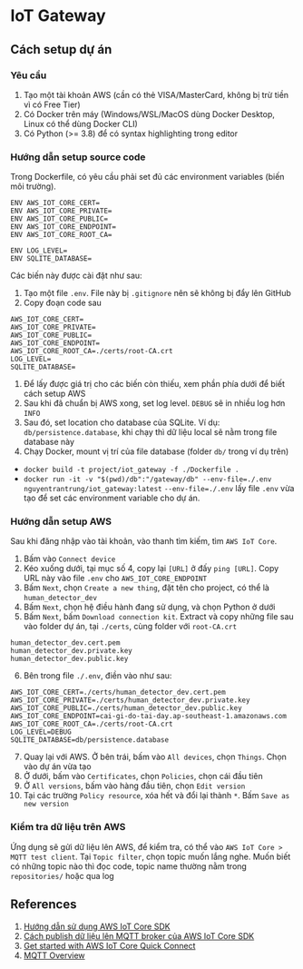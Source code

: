 # IoT Gateway
## Cách setup dự án
### Yêu cầu
1. Tạo một tài khoản AWS (cần có thẻ VISA/MasterCard, không bị trừ tiền vì có Free Tier)
2. Có Docker trên máy (Windows/WSL/MacOS dùng Docker Desktop, Linux có thể dùng Docker CLI)
3. Có Python (>= 3.8) để có syntax highlighting trong editor
### Hướng dẫn setup source code
Trong Dockerfile, có yêu cầu phải set đủ các environment variables (biến môi trường).
```
ENV AWS_IOT_CORE_CERT=
ENV AWS_IOT_CORE_PRIVATE=
ENV AWS_IOT_CORE_PUBLIC=
ENV AWS_IOT_CORE_ENDPOINT=
ENV AWS_IOT_CORE_ROOT_CA=

ENV LOG_LEVEL=
ENV SQLITE_DATABASE=
```
Các biến này được cài đặt như sau:
1. Tạo một file `.env`. File này bị `.gitignore` nên sẽ không bị đẩy lên GitHub
2. Copy đoạn code sau
```
AWS_IOT_CORE_CERT=
AWS_IOT_CORE_PRIVATE=
AWS_IOT_CORE_PUBLIC=
AWS_IOT_CORE_ENDPOINT=
AWS_IOT_CORE_ROOT_CA=./certs/root-CA.crt
LOG_LEVEL=
SQLITE_DATABASE=
```
1. Để lấy được giá trị cho các biến còn thiếu, xem phần phía dưới để biết cách setup AWS
2. Sau khi đã chuẩn bị AWS xong, set log level. `DEBUG` sẽ in nhiều log hơn `INFO`
3. Sau đó, set location cho database của SQLite. Ví dụ: `db/persistence.database`, khi chạy thì dữ liệu local sẽ nằm trong file database này
4. Chạy Docker, mount vị trí của file database (folder `db/` trong ví dụ trên)
- `docker build -t project/iot_gateway -f ./Dockerfile .`
- `docker run -it -v "$(pwd)/db":"/gateway/db" --env-file=./.env nguyentrantrung/iot_gateway:latest`
`--env-file=./.env` lấy file `.env` vừa tạo để set các environment variable cho dự án.

### Hướng dẫn setup AWS
Sau khi đăng nhập vào tài khoản, vào thanh tìm kiếm, tìm `AWS IoT Core`.
1. Bấm vào `Connect device`
2. Kéo xuống dưới, tại mục số 4, copy lại `[URL]` ở đấy
`ping [URL]`. Copy URL này vào file `.env` cho `AWS_IOT_CORE_ENDPOINT`
3. Bấm `Next`, chọn `Create a new thing`, đặt tên cho project, có thể là `human_detector_dev`
4. Bấm `Next`, chọn hệ điều hành đang sử dụng, và chọn Python ở dưới
5. Bấm `Next`, bấm `Download connection kit`. Extract và copy những file sau vào folder dự án, tại `./certs`, cùng folder với `root-CA.crt`
```
human_detector_dev.cert.pem
human_detector_dev.private.key
human_detector_dev.public.key
```
6. Bên trong file `./.env`, điền vào như sau:
```
AWS_IOT_CORE_CERT=./certs/human_detector_dev.cert.pem
AWS_IOT_CORE_PRIVATE=./certs/human_detector_dev.private.key
AWS_IOT_CORE_PUBLIC=./certs/human_detector_dev.public.key
AWS_IOT_CORE_ENDPOINT=cai-gi-do-tai-day.ap-southeast-1.amazonaws.com
AWS_IOT_CORE_ROOT_CA=./certs/root-CA.crt
LOG_LEVEL=DEBUG
SQLITE_DATABASE=db/persistence.database
```
7. Quay lại với AWS. Ở bên trái, bấm vào `All devices`, chọn `Things`. Chọn vào dự án vừa tạo
8. Ở dưới, bấm vào `Certificates`, chọn `Policies`, chọn cái đầu tiên
9. Ở `All versions`, bấm vào hàng đầu tiên, chọn `Edit version`
10. Tại các trường `Policy resource`, xóa hết và đổi lại thành `*`. Bấm `Save as new version`

### Kiểm tra dữ liệu trên AWS
Ứng dụng sẽ gửi dữ liệu lên AWS, để kiểm tra, có thể vào `AWS IoT Core > MQTT test client`.
Tại `Topic filter`, chọn topic muốn lắng nghe. Muốn biết có những topic nào thì đọc code, topic name thường nằm trong `repositories/` hoặc qua log

## References
1. [Hướng dẫn sử dụng AWS IoT Core SDK](https://aws.amazon.com/premiumsupport/knowledge-center/iot-core-publish-mqtt-messages-python/)
2. [Cách publish dữ liệu lên MQTT broker của AWS IoT Core SDK](https://dev.to/aws-builders/aws-iot-pubsub-over-mqtt-1oig)
3. [Get started with AWS IoT Core Quick Connect](https://www.youtube.com/watch?v=6w9a6y_-T2o)
4. [MQTT Overview](https://www.youtube.com/watch?v=EIxdz-2rhLs)